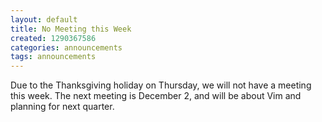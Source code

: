 ```yaml
---
layout: default
title: No Meeting this Week
created: 1290367586
categories: announcements
tags: announcements
---
```

Due to the Thanksgiving holiday on Thursday, we will not have a meeting this week. The next meeting is December 2, and will be about Vim and planning for next quarter.
